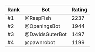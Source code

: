 Rank|Bot|Rating
---|---|---
#1|@RaspFish|2237
#2|@OpeningsBot|1944
#3|@DavidsGuterBot|1497
#4|@pawnrobot|1199
